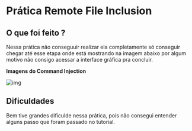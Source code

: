 # Prática Remote File Inclusion


##  O que foi feito ?
 Nessa prática não conseguuir realizar ela completamente só conseguir chegar até esse etapa onde está mostrando na imagem abaixo por algum motivo não consigo acessar a interface gráfica pra concluir.

<strong> Imagens do Command Injection</strong>

![img](https://github.com/AnttoniC/Seguranca-da-Informacao/blob/master/Img-praticas/Snort-up.png)


## Dificuldades 

Bem tive grandes dificulde nessa prática, pois não consegui entender alguns passo que foram passado no tutorial.
